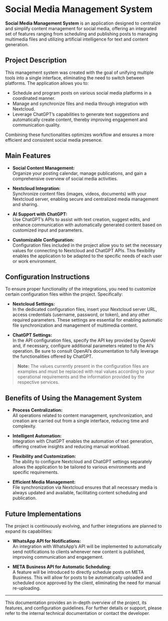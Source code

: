 # Social Media Management System

**Social Media Management System** is an application designed to centralize and simplify content management for social media, offering an integrated set of features ranging from scheduling and publishing posts to managing multimedia files and utilizing artificial intelligence for text and content generation.

## Project Description

This management system was created with the goal of unifying multiple tools into a single interface, eliminating the need to switch between platforms. The application allows you to:
- Schedule and program posts on various social media platforms in a coordinated manner.
- Manage and synchronize files and media through integration with Nextcloud.
- Leverage ChatGPT’s capabilities to generate text suggestions and automatically create content, thereby improving engagement and communication quality.

Combining these functionalities optimizes workflow and ensures a more efficient and consistent social media presence.

## Main Features

- **Social Content Management:**  
  Organize your posting calendar, manage publications, and gain a comprehensive overview of social media activities.

- **Nextcloud Integration:**  
  Synchronize content files (images, videos, documents) with your Nextcloud server, enabling secure and centralized media management and sharing.

- **AI Support with ChatGPT:**  
  Use ChatGPT’s APIs to assist with text creation, suggest edits, and enhance communication with automatically generated content based on customized input and parameters.

- **Customizable Configuration:**  
  Configuration files included in the project allow you to set the necessary values for connecting to Nextcloud and ChatGPT APIs. This flexibility enables the application to be adapted to the specific needs of each user or work environment.

## Configuration Instructions

To ensure proper functionality of the integrations, you need to customize certain configuration files within the project. Specifically:

- **Nextcloud Settings:**  
  In the dedicated configuration files, insert your Nextcloud server URL, access credentials (username, password, or token), and any other required parameters. These settings are essential for enabling automatic file synchronization and management of multimedia content.

- **ChatGPT Settings:**  
  In the API configuration files, specify the API key provided by OpenAI and, if necessary, configure additional parameters related to the AI’s operation. Be sure to consult OpenAI’s documentation to fully leverage the functionalities offered by ChatGPT.

> **Note:** The values currently present in the configuration files are examples and must be replaced with real values according to your operational requirements and the information provided by the respective services.

## Benefits of Using the Management System

- **Process Centralization:**  
  All operations related to content management, synchronization, and creation are carried out from a single interface, reducing time and complexity.

- **Intelligent Automation:**  
  Integration with ChatGPT enables the automation of text generation, offering creative insights and reducing manual workload.

- **Flexibility and Customization:**  
  The ability to configure Nextcloud and ChatGPT settings separately allows the application to be tailored to various environments and specific requirements.

- **Efficient Media Management:**  
  File synchronization via Nextcloud ensures that all necessary media is always updated and available, facilitating content scheduling and publication.

## Future Implementations

The project is continuously evolving, and further integrations are planned to expand its capabilities:

- **WhatsApp API for Notifications:**  
  An integration with WhatsApp’s API will be implemented to automatically send notifications to clients whenever new content is published, improving communication and engagement.

- **META Business API for Automatic Scheduling:**  
  A feature will be introduced to directly schedule posts on META Business. This will allow for posts to be automatically uploaded and scheduled once approved by the client, eliminating the need for manual re-uploading.

---

This documentation provides an in-depth overview of the project, its features, and configuration guidelines. For further details or support, please refer to the internal technical documentation or contact the developer.
